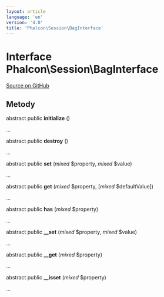 ```yaml
---
layout: article
language: 'en'
version: '4.0'
title: 'Phalcon\Session\BagInterface'
---
```

# Interface **Phalcon\Session\BagInterface**

<a href="https://github.com/phalcon/cphalcon/tree/v4.0.0/phalcon/session/baginterface.zep" class="btn btn-default btn-sm">Source on GitHub</a>

## Metody

abstract public **initialize** ()

...

abstract public **destroy** ()

...

abstract public **set** (*mixed* $property, *mixed* $value)

...

abstract public **get** (*mixed* $property, [*mixed* $defaultValue])

...

abstract public **has** (*mixed* $property)

...

abstract public **__set** (*mixed* $property, *mixed* $value)

...

abstract public **__get** (*mixed* $property)

...

abstract public **__isset** (*mixed* $property)

...